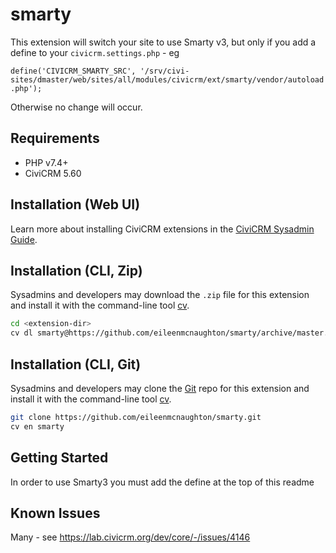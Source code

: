 # smarty

This extension will switch your site to use Smarty v3, but
only if you add a define to your `civicrm.settings.php` - eg

`define('CIVICRM_SMARTY_SRC', '/srv/civi-sites/dmaster/web/sites/all/modules/civicrm/ext/smarty/vendor/autoload.php');`

Otherwise no change will occur.


## Requirements

* PHP v7.4+
* CiviCRM 5.60

## Installation (Web UI)

Learn more about installing CiviCRM extensions in the [CiviCRM Sysadmin Guide](https://docs.civicrm.org/sysadmin/en/latest/customize/extensions/).

## Installation (CLI, Zip)

Sysadmins and developers may download the `.zip` file for this extension and
install it with the command-line tool [cv](https://github.com/civicrm/cv).

```bash
cd <extension-dir>
cv dl smarty@https://github.com/eileenmcnaughton/smarty/archive/master.zip
```

## Installation (CLI, Git)

Sysadmins and developers may clone the [Git](https://en.wikipedia.org/wiki/Git) repo for this extension and
install it with the command-line tool [cv](https://github.com/civicrm/cv).

```bash
git clone https://github.com/eileenmcnaughton/smarty.git
cv en smarty
```

## Getting Started
In order to use Smarty3 you must add the define at the
top of this readme

## Known Issues

Many - see https://lab.civicrm.org/dev/core/-/issues/4146
